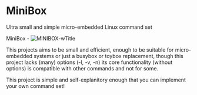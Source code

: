 # MiniBox
Ultra small and simple micro-embedded Linux command set

MiniBox - 
![MINIBOX-wTitle](https://github.com/user-attachments/assets/5e0caa54-876e-40a6-8fe3-186027ac4fa3)


This projects aims to be small and efficient, enough to be suitable for micro-embedded systems or just a 
busybox or toybox replacement, though this project lacks (many) options (-l, -v, -n) its core functionality
(without options) is compatible with other commands and not for some.

This project is simple and self-explanitory enough that you can implement your own command set!
